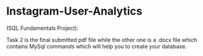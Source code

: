 # Instagram-User-Analytics
(SQL Fundamentals Project): 

Task 2 is the final submitted pdf file while the other one is a .docx file which contains MySql commands which will help you to create your database.
